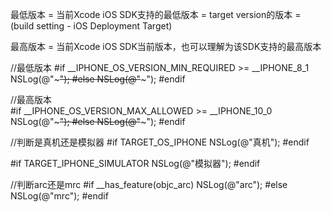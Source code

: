 

最低版本
= 当前Xcode iOS SDK支持的最低版本
= target version的版本 = (build setting - iOS Deployment Target)

最高版本
= 当前Xcode iOS SDK当前版本，也可以理解为该SDK支持的最高版本

//最低版本
#if __IPHONE_OS_VERSION_MIN_REQUIRED >= __IPHONE_8_1
  NSLog(@"~~~");
#else
  NSLog(@"~~~");
#endif



//最高版本  
#if __IPHONE_OS_VERSION_MAX_ALLOWED >= __IPHONE_10_0
 	NSLog(@"~~~");
#else
  NSLog(@"~~~");
#endif



//判断是真机还是模拟器
#if TARGET_OS_IPHONE
    NSLog(@"真机");
#endif

#if TARGET_IPHONE_SIMULATOR
    NSLog(@"模拟器");
#endif




//判断arc还是mrc
#if __has_feature(objc_arc)
    NSLog(@"arc");
#else
    NSLog(@"mrc");
#endif
